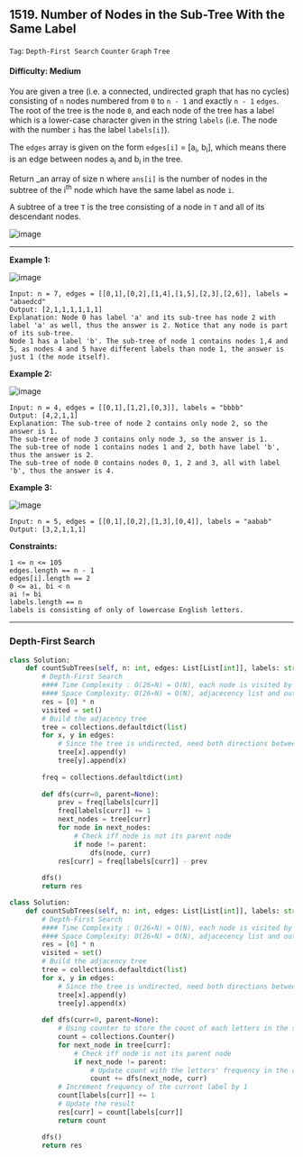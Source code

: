 ## 1519. Number of Nodes in the Sub-Tree With the Same Label

```Tag```: ```Depth-First Search``` ```Counter``` ```Graph``` ```Tree```

#### Difficulty: Medium

You are given a tree (i.e. a connected, undirected graph that has no cycles) consisting of ```n``` nodes numbered from ```0``` to ```n - 1``` and exactly ```n - 1``` ```edges```. The root of the tree is the node ```0```, and each node of the tree has a label which is a lower-case character given in the string ```labels``` (i.e. The node with the number ```i``` has the label ```labels[i]```).

The ```edges``` array is given on the form ```edges[i]``` = [a<sub>i</sub>, b<sub>i</sub>], which means there is an edge between nodes a<sub>i</sub> and b<sub>i</sub> in the tree.

Return _an array of size n where ```ans[i]``` is the number of nodes in the subtree of the i<sup>th</sup> node which have the same label as node ```i```.

A subtree of a tree ```T``` is the tree consisting of a node in ```T``` and all of its descendant nodes.

![image](https://user-images.githubusercontent.com/35042430/211972209-18f6303f-4322-4f72-b520-260d0264feee.png)

---

__Example 1:__

![image](https://assets.leetcode.com/uploads/2020/07/01/q3e1.jpg)
```
Input: n = 7, edges = [[0,1],[0,2],[1,4],[1,5],[2,3],[2,6]], labels = "abaedcd"
Output: [2,1,1,1,1,1,1]
Explanation: Node 0 has label 'a' and its sub-tree has node 2 with label 'a' as well, thus the answer is 2. Notice that any node is part of its sub-tree.
Node 1 has a label 'b'. The sub-tree of node 1 contains nodes 1,4 and 5, as nodes 4 and 5 have different labels than node 1, the answer is just 1 (the node itself).
```

__Example 2:__

![image](https://assets.leetcode.com/uploads/2020/07/01/q3e2.jpg)
```
Input: n = 4, edges = [[0,1],[1,2],[0,3]], labels = "bbbb"
Output: [4,2,1,1]
Explanation: The sub-tree of node 2 contains only node 2, so the answer is 1.
The sub-tree of node 3 contains only node 3, so the answer is 1.
The sub-tree of node 1 contains nodes 1 and 2, both have label 'b', thus the answer is 2.
The sub-tree of node 0 contains nodes 0, 1, 2 and 3, all with label 'b', thus the answer is 4.
```

__Example 3:__

![image](https://assets.leetcode.com/uploads/2020/07/01/q3e3.jpg)
```
Input: n = 5, edges = [[0,1],[0,2],[1,3],[0,4]], labels = "aabab"
Output: [3,2,1,1,1]
```

__Constraints:__
```
1 <= n <= 105
edges.length == n - 1
edges[i].length == 2
0 <= ai, bi < n
ai != bi
labels.length == n
labels is consisting of only of lowercase English letters.
```

---

### Depth-First Search

```Python
class Solution:
    def countSubTrees(self, n: int, edges: List[List[int]], labels: str) -> List[int]:
        # Depth-First Search
        #### Time Complexity : O(26∗N) = O(N), each node is visited by the dfs function once, and constructing hashmap (counter) will be at most 26, since there are at most 26 lowercase English letters 
        #### Space Complexity: O(26∗N) = O(N), adjacecency list and output array take 0(N) memory space, and O(N) space memory to keep the recursion stack and 26 factors for each node
        res = [0] * n
        visited = set()
        # Build the adjacency tree
        tree = collections.defaultdict(list)
        for x, y in edges:
            # Since the tree is undirected, need both directions between vertices
            tree[x].append(y)
            tree[y].append(x)
            
        freq = collections.defaultdict(int)
        
        def dfs(curr=0, parent=None):
            prev = freq[labels[curr]]
            freq[labels[curr]] += 1
            next_nodes = tree[curr]
            for node in next_nodes:
                # Check iff node is not its parent node
                if node != parent:
                    dfs(node, curr)
            res[curr] = freq[labels[curr]] - prev
            
        dfs()
        return res
```
```Python
class Solution:
    def countSubTrees(self, n: int, edges: List[List[int]], labels: str) -> List[int]:
        # Depth-First Search
        #### Time Complexity : O(26∗N) = O(N), each node is visited by the dfs function once, and constructing hashmap (counter) will be at most 26, since there are at most 26 lowercase English letters 
        #### Space Complexity: O(26∗N) = O(N), adjacecency list and output array take 0(N) memory space, and O(N) space memory to keep the recursion stack and 26 factors for each node
        res = [0] * n
        visited = set()
        # Build the adjacency tree
        tree = collections.defaultdict(list)
        for x, y in edges:
            # Since the tree is undirected, need both directions between vertices
            tree[x].append(y)
            tree[y].append(x)
            
        def dfs(curr=0, parent=None):
            # Using counter to store the count of each letters in the sub-tree rooted at the current node.
            count = collections.Counter()
            for next_node in tree[curr]:
                # Check iff node is not its parent node
                if next_node != parent:
                    # Update count with the letters' frequency in the children nodes
                    count += dfs(next_node, curr)
            # Increment frequency of the current label by 1
            count[labels[curr]] += 1
            # Update the result
            res[curr] = count[labels[curr]]
            return count    

        dfs()
        return res
```


        
